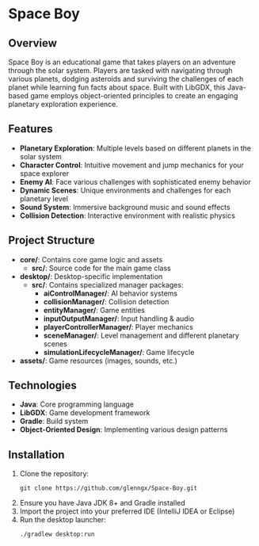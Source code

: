 # Space Boy

## Overview
Space Boy is an educational game that takes players on an adventure through the solar system. Players are tasked with navigating through various planets, dodging asteroids and surviving the challenges of each planet while learning fun facts about space. Built with LibGDX, this Java-based game employs object-oriented principles to create an engaging planetary exploration experience.

## Features
- **Planetary Exploration**: Multiple levels based on different planets in the solar system
- **Character Control**: Intuitive movement and jump mechanics for your space explorer
- **Enemy AI**: Face various challenges with sophisticated enemy behavior
- **Dynamic Scenes**: Unique environments and challenges for each planetary level 
- **Sound System**: Immersive background music and sound effects
- **Collision Detection**: Interactive environment with realistic physics

## Project Structure
- **core/**: Contains core game logic and assets
  - **src/**: Source code for the main game class
- **desktop/**: Desktop-specific implementation
  - **src/**: Contains specialized manager packages:
    - **aiControlManager/**: AI behavior systems
    - **collisionManager/**: Collision detection
    - **entityManager/**: Game entities
    - **inputOutputManager/**: Input handling & audio
    - **playerControllerManager/**: Player mechanics
    - **sceneManager/**: Level management and different planetary scenes
    - **simulationLifecycleManager/**: Game lifecycle
- **assets/**: Game resources (images, sounds, etc.)

## Technologies
- **Java**: Core programming language
- **LibGDX**: Game development framework
- **Gradle**: Build system
- **Object-Oriented Design**: Implementing various design patterns

## Installation
1. Clone the repository:
   ```
   git clone https://github.com/glenngx/Space-Boy.git
   ```
2. Ensure you have Java JDK 8+ and Gradle installed
3. Import the project into your preferred IDE (IntelliJ IDEA or Eclipse)
4. Run the desktop launcher:
   ```
   ./gradlew desktop:run
   ```
